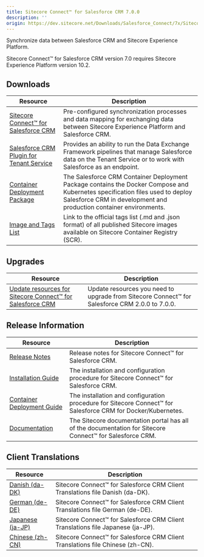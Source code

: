 ```yaml
---
title: Sitecore Connect™ for Salesforce CRM 7.0.0
description: ''
origin: https://dev.sitecore.net/Downloads/Salesforce_Connect/7x/Sitecore_Connect_for_Salesforce_CRM_700
---
```


Synchronize data between Salesforce CRM and Sitecore Experience Platform.

  <Alert variant='warning' mb={4}>
    <AlertIcon />
    Sitecore Connect™ for Salesforce CRM version 7.0 requires Sitecore Experience Platform version 10.2.
  </Alert>
  

## Downloads

 | Resource | Description |
 | --- | --- |
 | [Sitecore Connect™ for Salesforce CRM](https://scdp.blob.core.windows.net/downloads/Salesforce%20Connect/7x/Sitecore%20Connect%20for%20Salesforce%20CRM%20700/Secure/Sitecore%20Connect%20for%20Salesforce%20CRM%207.0.0%20rev.%2001480.zip) | Pre-configured synchronization processes and data mapping for exchanging data between Sitecore Experience Platform and Salesforce CRM. |
 | [Salesforce CRM Plugin for Tenant Service](https://scdp.blob.core.windows.net/downloads/Salesforce%20Connect/7x/Sitecore%20Connect%20for%20Salesforce%20CRM%20700/Secure/Sitecore%20Connect%20for%20Salesforce%20CRM%20Plugin%20for%20Tenant%20Service%207.0.0%20rev.%2001480.scwdp.zip) | Provides an ability to run the Data Exchange Framework pipelines that manage Salesforce data on the Tenant Service or to work with Salesforce as an endpoint. |
 | [Container Deployment Package](https://github.com/Sitecore/container-deployment/releases/tag/sfcrm%2F7.0.0.01480.302) | The Salesforce CRM Container Deployment Package contains the Docker Compose and Kubernetes specification files used to deploy Salesforce CRM in development and production container environments. |
 | [Image and Tags List](https://github.com/Sitecore/docker-images/tree/master/tags) | Link to the official tags list (.md and .json format) of all published Sitecore images available on Sitecore Container Registry (SCR). |

## Upgrades

 | Resource | Description |
 | --- | --- |
 | [Update resources for Sitecore Connect™ for Salesforce CRM](/downloads/Resource_files_for_Modules/1x/Resource_files_for_Modules_100) | Update resources you need to upgrade from Sitecore Connect™ for Salesforce CRM 2.0.0 to 7.0.0. |

## Release Information

 | Resource | Description |
 | --- | --- |
 | [Release Notes](/downloads/Salesforce_Connect/7x/Sitecore_Connect_for_Salesforce_CRM_700/Release_Notes) | Release notes for Sitecore Connect™ for Salesforce CRM. |
 | [Installation Guide](https://doc.sitecore.com/xp/en/developers/salesforce-connect/70/sitecore-connect-for-salesforce-crm/install-sitecore-connect-for-salesforce-crm-on-prem.html) | The installation and configuration procedure for Sitecore Connect™ for Salesforce CRM. |
 | [Container Deployment Guide](https://doc.sitecore.com/xp/en/developers/salesforce-connect/70/sitecore-connect-for-salesforce-crm/install-sitecore-connect-for-salesforce-crm-on-containers.html) | The installation and configuration procedure for Sitecore Connect™ for Salesforce CRM for Docker/Kubernetes. |
 | [Documentation](https://doc.sitecore.com/developers/salesforce-connect/70/sitecore-connect-for-salesforce-crm/en/sitecore-connect-for-salesforce-crm-configuration-guide.html) | The Sitecore documentation portal has all of the documentation for Sitecore Connect™ for Salesforce CRM. |

## Client Translations

 | Resource | Description |
 | --- | --- |
 | [Danish (da-DK)](https://scdp.blob.core.windows.net/downloads/Salesforce%20Connect/7x/Sitecore%20Connect%20for%20Salesforce%20CRM%20700/Secure/Sitecore%20Connect%20for%20Salesforce%20CRM%207.0.0%20rev.%2001480%20(da-DK).zip) | Sitecore Connect™ for Salesforce CRM Client Translations file Danish (da-DK). |
 | [German (de-DE)](https://scdp.blob.core.windows.net/downloads/Salesforce%20Connect/7x/Sitecore%20Connect%20for%20Salesforce%20CRM%20700/Secure/Sitecore%20Connect%20for%20Salesforce%20CRM%207.0.0%20rev.%2001480%20(de-DE).zip) | Sitecore Connect™ for Salesforce CRM Client Translations file German (de-DE). |
 | [Japanese (ja-JP)](https://scdp.blob.core.windows.net/downloads/Salesforce%20Connect/7x/Sitecore%20Connect%20for%20Salesforce%20CRM%20700/Secure/Sitecore%20Connect%20for%20Salesforce%20CRM%207.0.0%20rev.%2001480%20(ja-JP).zip) | Sitecore Connect™ for Salesforce CRM Client Translations file Japanese (ja-JP). |
 | [Chinese (zh-CN)](https://scdp.blob.core.windows.net/downloads/Salesforce%20Connect/7x/Sitecore%20Connect%20for%20Salesforce%20CRM%20700/Secure/Sitecore%20Connect%20for%20Salesforce%20CRM%207.0.0%20rev.%2001480%20(zh-CN).zip) | Sitecore Connect™ for Salesforce CRM Client Translations file Chinese (zh-CN). |